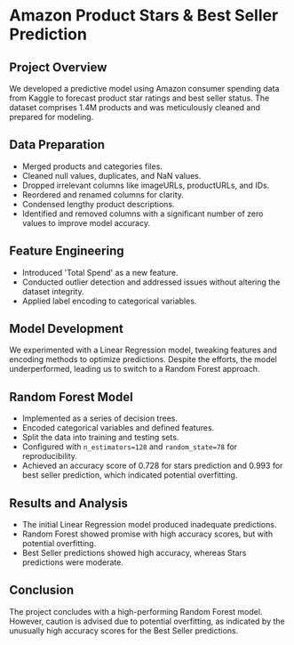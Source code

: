 # Amazon Product Stars & Best Seller Prediction

## Project Overview
We developed a predictive model using Amazon consumer spending data from 
Kaggle to forecast product star ratings and best seller status. The dataset 
comprises 1.4M products and was meticulously cleaned and prepared for modeling.

## Data Preparation
- Merged products and categories files.
- Cleaned null values, duplicates, and NaN values.
- Dropped irrelevant columns like imageURLs, productURLs, and IDs.
- Reordered and renamed columns for clarity.
- Condensed lengthy product descriptions.
- Identified and removed columns with a significant number of zero values to improve model accuracy.

## Feature Engineering
- Introduced 'Total Spend' as a new feature.
- Conducted outlier detection and addressed issues without altering the dataset integrity.
- Applied label encoding to categorical variables.

## Model Development
We experimented with a Linear Regression model, tweaking features and encoding
methods to optimize predictions. Despite the efforts, the model underperformed, 
leading us to switch to a Random Forest approach.

## Random Forest Model
- Implemented as a series of decision trees.
- Encoded categorical variables and defined features.
- Split the data into training and testing sets.
- Configured with `n_estimators=128` and `random_state=78` for reproducibility.
- Achieved an accuracy score of 0.728 for stars prediction and 0.993 for best seller prediction, which indicated potential overfitting.

## Results and Analysis
- The initial Linear Regression model produced inadequate predictions.
- Random Forest showed promise with high accuracy scores, but with potential overfitting.
- Best Seller predictions showed high accuracy, whereas Stars predictions were moderate.

## Conclusion
The project concludes with a high-performing Random Forest model. However, caution is 
advised due to potential overfitting, as indicated by the unusually high accuracy scores 
for the Best Seller predictions.

